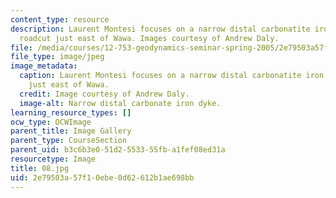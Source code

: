 ```yaml
---
content_type: resource
description: Laurent Montesi focuses on a narrow distal carbonatite iron dike in a
  roadcut just east of Wawa. Images courtesy of Andrew Daly.
file: /media/courses/12-753-geodynamics-seminar-spring-2005/2e79503a57f10ebe0d62612b1ae698bb_08.jpg
file_type: image/jpeg
image_metadata:
  caption: Laurent Montesi focuses on a narrow distal carbonatite iron dike in a roadcut
    just east of Wawa.
  credit: Image courtesy of Andrew Daly.
  image-alt: Narrow distal carbonate iron dyke.
learning_resource_types: []
ocw_type: OCWImage
parent_title: Image Gallery
parent_type: CourseSection
parent_uid: b3c6b3e0-51d2-5533-55fb-a1fef08ed31a
resourcetype: Image
title: 08.jpg
uid: 2e79503a-57f1-0ebe-0d62-612b1ae698bb
---
```

